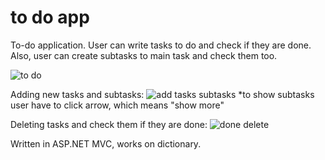 # to do app
To-do application.
User can write tasks to do and check if they are done.
Also, user can create subtasks to main task and check them too.

![to do](https://user-images.githubusercontent.com/117681023/227031689-6efd12b3-cba7-4e13-b9f6-95e570a4cf6b.PNG)

Adding new tasks and subtasks:
![add tasks subtasks](https://user-images.githubusercontent.com/117681023/227031769-592d1360-9ab9-427b-9f0f-662f6f84a8b5.gif)
*to show subtasks user have to click arrow, which means "show more"

Deleting tasks and check them if they are done:
![done delete](https://user-images.githubusercontent.com/117681023/227032073-e7642712-95ae-4a56-b105-850b6440bee9.gif)

Written in ASP.NET MVC, works on dictionary.
